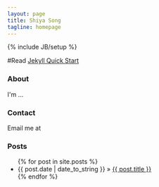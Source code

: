 ```yaml
---
layout: page
title: Shiya Song
tagline: homepage
---
```

{% include JB/setup %}

#Read [Jekyll Quick Start](http://jekyllbootstrap.com/usage/jekyll-quick-start.html)

### About
I'm ...

### Contact
Email me at

### Posts 
<ul class="posts">
  {% for post in site.posts %}
    <li><span>{{ post.date | date_to_string }}</span> &raquo; <a href="{{ BASE_PATH }}{{ post.url }}">{{ post.title }}</a></li>
  {% endfor %}
</ul>



